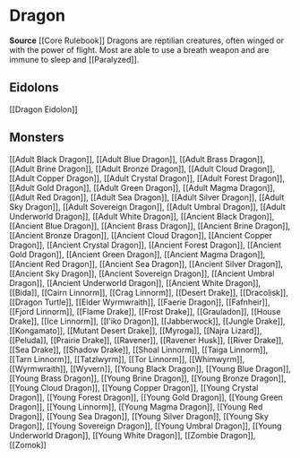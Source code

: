 ﻿---
id: '50'
name: Dragon
rarity: Common
source: '[[DATABASE/source/Core Rulebook|Core Rulebook]]'
trait:
- Dragon
type: Trait

---
# Dragon

**Source** [[Core Rulebook]] 
Dragons are reptilian creatures, often winged or with the power of flight. Most are able to use a breath weapon and are immune to sleep and [[Paralyzed]].

## Eidolons

[[Dragon Eidolon]]

## Monsters

[[Adult Black Dragon]], [[Adult Blue Dragon]], [[Adult Brass Dragon]], [[Adult Brine Dragon]], [[Adult Bronze Dragon]], [[Adult Cloud Dragon]], [[Adult Copper Dragon]], [[Adult Crystal Dragon]], [[Adult Forest Dragon]], [[Adult Gold Dragon]], [[Adult Green Dragon]], [[Adult Magma Dragon]], [[Adult Red Dragon]], [[Adult Sea Dragon]], [[Adult Silver Dragon]], [[Adult Sky Dragon]], [[Adult Sovereign Dragon]], [[Adult Umbral Dragon]], [[Adult Underworld Dragon]], [[Adult White Dragon]], [[Ancient Black Dragon]], [[Ancient Blue Dragon]], [[Ancient Brass Dragon]], [[Ancient Brine Dragon]], [[Ancient Bronze Dragon]], [[Ancient Cloud Dragon]], [[Ancient Copper Dragon]], [[Ancient Crystal Dragon]], [[Ancient Forest Dragon]], [[Ancient Gold Dragon]], [[Ancient Green Dragon]], [[Ancient Magma Dragon]], [[Ancient Red Dragon]], [[Ancient Sea Dragon]], [[Ancient Silver Dragon]], [[Ancient Sky Dragon]], [[Ancient Sovereign Dragon]], [[Ancient Umbral Dragon]], [[Ancient Underworld Dragon]], [[Ancient White Dragon]], [[Bida]], [[Cairn Linnorm]], [[Crag Linnorm]], [[Desert Drake]], [[Dracolisk]], [[Dragon Turtle]], [[Elder Wyrmwraith]], [[Faerie Dragon]], [[Fafnheir]], [[Fjord Linnorm]], [[Flame Drake]], [[Frost Drake]], [[Grauladon]], [[House Drake]], [[Ice Linnorm]], [[I'iko Dragon]], [[Jabberwock]], [[Jungle Drake]], [[Kongamato]], [[Mutant Desert Drake]], [[Myroga]], [[Najra Lizard]], [[Peluda]], [[Prairie Drake]], [[Ravener]], [[Ravener Husk]], [[River Drake]], [[Sea Drake]], [[Shadow Drake]], [[Shoal Linnorm]], [[Taiga Linnorm]], [[Tarn Linnorm]], [[Tatzlwyrm]], [[Tor Linnorm]], [[Whimwyrm]], [[Wyrmwraith]], [[Wyvern]], [[Young Black Dragon]], [[Young Blue Dragon]], [[Young Brass Dragon]], [[Young Brine Dragon]], [[Young Bronze Dragon]], [[Young Cloud Dragon]], [[Young Copper Dragon]], [[Young Crystal Dragon]], [[Young Forest Dragon]], [[Young Gold Dragon]], [[Young Green Dragon]], [[Young Linnorm]], [[Young Magma Dragon]], [[Young Red Dragon]], [[Young Sea Dragon]], [[Young Silver Dragon]], [[Young Sky Dragon]], [[Young Sovereign Dragon]], [[Young Umbral Dragon]], [[Young Underworld Dragon]], [[Young White Dragon]], [[Zombie Dragon]], [[Zomok]]